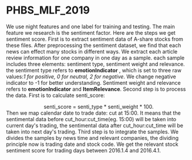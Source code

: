 # PHBS_MLF_2019
We use night features and one label for training and testing. The main feature we research is the sentiment factor.
Here are the steps we get sentiment score. First is to extract sentiment data of A-share stocks from these files. After preprocessing the sentiment dataset, we find that each news can effect many stocks in different ways. We extract each article review information for one company in one day as a sample. each sample includes three elements: sentiment type, sentiment weight and relevance. the sentiment type refers to **emotionIndicator** , which is set to three raw values:*1 for positive, 0 for neutral, 2 for negative*. We change negative indicator to -1 for better understanding. Sentiment weight and relevance refers to **emotionIndicator** and **ItemRelevance**. 
Second step is to process the data. First is to calculate senti_score:  
<center>senti_score = senti_type * senti_weight * 100.</center>    
Then we map calendar date to trade date: cut at 15:00. It means that the sentimental data before cut_hour:cut_time(eg. 15:00) will be taken into current day's trading, the sentimental data after cut_hour:cut_time will be taken into next day's trading. 
Third step is to integrate the samples. We divides the samples by news time and relevant companies, the dividing principle now is trading date and stock code. We get the relevant stock sentiment score for trading days between 2016.1.4 and 2016.4.1.